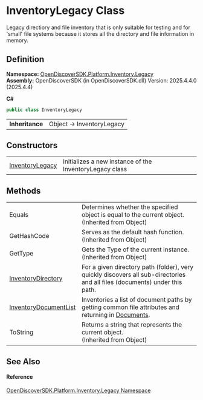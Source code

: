 # InventoryLegacy Class


Legacy directiory and file inventory that is only suitable for testing and for 'small' file systems because it stores all the directory and file information in memory.



## Definition
**Namespace:** <a href="e5459cdf-81ae-8a45-ea1f-2ebf3a04dcc0">OpenDiscoverSDK.Platform.Inventory.Legacy</a>  
**Assembly:** OpenDiscoverSDK (in OpenDiscoverSDK.dll) Version: 2025.4.4.0 (2025.4.4)

**C#**
``` C#
public class InventoryLegacy
```

<table><tr><td><strong>Inheritance</strong></td><td>Object  →  InventoryLegacy</td></tr>
</table>



## Constructors
<table>
<tr>
<td><a href="c58d3d66-2c0e-b1f2-a9f8-6c04b938eee1">InventoryLegacy</a></td>
<td>Initializes a new instance of the InventoryLegacy class</td></tr>
</table>

## Methods
<table>
<tr>
<td>Equals</td>
<td>Determines whether the specified object is equal to the current object.<br />(Inherited from Object)</td></tr>
<tr>
<td>GetHashCode</td>
<td>Serves as the default hash function.<br />(Inherited from Object)</td></tr>
<tr>
<td>GetType</td>
<td>Gets the Type of the current instance.<br />(Inherited from Object)</td></tr>
<tr>
<td><a href="3b52998d-fe2f-2304-cc42-9c83578d32eb">InventoryDirectory</a></td>
<td>For a given directory path (folder), very quickly discovers all sub-directories and all files (documents) under this path.</td></tr>
<tr>
<td><a href="d1185d71-cea4-0db9-af8c-2b52cbf1bc8c">InventoryDocumentList</a></td>
<td>Inventories a list of document paths by getting common file attributes and returning in <a href="51e6cf98-0a95-a036-a37e-c22528bb14a9">Documents</a>.</td></tr>
<tr>
<td>ToString</td>
<td>Returns a string that represents the current object.<br />(Inherited from Object)</td></tr>
</table>

## See Also


#### Reference
<a href="e5459cdf-81ae-8a45-ea1f-2ebf3a04dcc0">OpenDiscoverSDK.Platform.Inventory.Legacy Namespace</a>  
